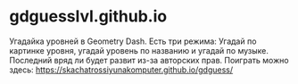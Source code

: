 # gdguesslvl.github.io
Угадайка уровней в Geometry Dash. Есть три режима: Угадай по картинке уровня, угадай уровень по названию и угадай по музыке. Последний вряд ли будет развит из-за авторских прав. 
Поиграть можно здесь: https://skachatrossiyunakomputer.github.io/gdguess/

